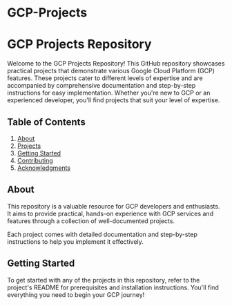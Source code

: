 # GCP-Projects

# GCP Projects Repository

Welcome to the GCP Projects Repository! This GitHub repository showcases practical projects that demonstrate various Google Cloud Platform (GCP) features. These projects cater to different levels of expertise and are accompanied by comprehensive documentation and step-by-step instructions for easy implementation. Whether you're new to GCP or an experienced developer, you'll find projects that suit your level of expertise.

## Table of Contents

1. [About](#about)
2. [Projects](#projects)
3. [Getting Started](#getting-started)
4. [Contributing](#contributing)
5. [Acknowledgments](#acknowledgments)

## About

This repository is a valuable resource for GCP developers and enthusiasts. It aims to provide practical, hands-on experience with GCP services and features through a collection of well-documented projects.

Each project comes with detailed documentation and step-by-step instructions to help you implement it effectively.

## Getting Started

To get started with any of the projects in this repository, refer to the project's README for prerequisites and installation instructions. You'll find everything you need to begin your GCP journey!
